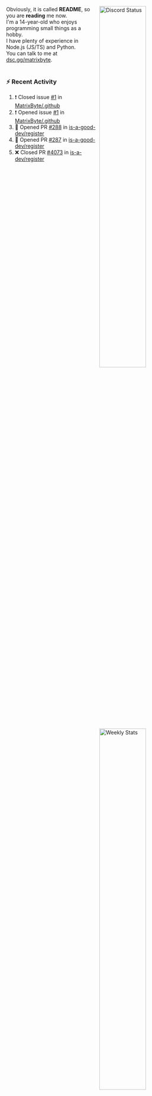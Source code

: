 <a href="https://discord.com/users/735059235141845003" target="_blank">
	<img width="50%" align="right" alt="Discord Status" src="https://lanyard.cnrad.dev/api/735059235141845003?bg=1f1f1f&borderRadius=5px">
</a>
<a href="https://wakatime.com/@Avalynn" target="_blank">
	<img width="50%" align="right" alt="Weekly Stats" src="https://github-readme-stats.vercel.app/api/wakatime?username=avalynn&border_radius=5px&theme=dark&bg_color=1f1f1f&border_color=1f1f1f&icon_color=58a6ff&show_icons=true&disable_animations=true&custom_title=Weekly%20Stats&v=2">
</a>

<div align="left">
Obviously, it is called <b>README</b>, so you are <b>reading</b> me now.<br> 
I'm a 14-year-old who enjoys programming small things as a hobby. <br>
I have plenty of experience in Node.js (JS/TS) and Python.<br>
You can talk to me at <a href="https://dsc.gg/matrixbyte">dsc.gg/matrixbyte</a>.<br>
</div>

<br />

### :zap: Recent Activity

<!--START_SECTION:activity-->
1. ❗️ Closed issue [#1](https://github.com/MatrixByte/.github/issues/1) in [MatrixByte/.github](https://github.com/MatrixByte/.github)
2. ❗️ Opened issue [#1](https://github.com/MatrixByte/.github/issues/1) in [MatrixByte/.github](https://github.com/MatrixByte/.github)
3. 💪 Opened PR [#288](https://github.com/is-a-good-dev/register/pull/288) in [is-a-good-dev/register](https://github.com/is-a-good-dev/register)
4. 💪 Opened PR [#287](https://github.com/is-a-good-dev/register/pull/287) in [is-a-good-dev/register](https://github.com/is-a-good-dev/register)
5. ❌ Closed PR [#4073](https://github.com/is-a-dev/register/pull/4073) in [is-a-dev/register](https://github.com/is-a-dev/register)
<!--END_SECTION:activity-->

